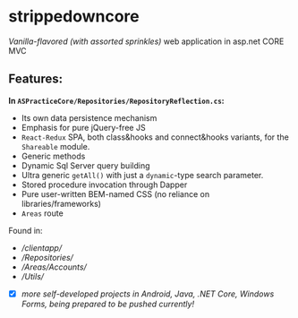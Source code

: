 # strippedowncore
*Vanilla-flavored (with assorted sprinkles)* web application in asp.net CORE MVC
## Features:
**In `ASPracticeCore/Repositories/RepositoryReflection.cs`:**
- Its own data persistence mechanism
- Emphasis for pure jQuery-free JS
- `React-Redux` SPA, both class&hooks and connect&hooks variants, for the `Shareable` module.
- Generic methods
- Dynamic Sql Server query building
- Ultra generic `getAll()` with just a `dynamic`-type search parameter.
- Stored procedure invocation through Dapper
- Pure user-written BEM-named CSS (no reliance on libraries/frameworks)
- `Areas` route

Found in:
- */clientapp/*
- */Repositories/*
- */Areas/Accounts/*
- */Utils/*

- [x] *more self-developed projects in Android, Java, .NET Core, Windows Forms, being prepared to be pushed currently!*
